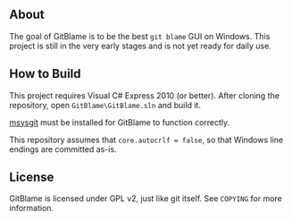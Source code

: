 ## About

The goal of GitBlame is to be the best `git blame` GUI on Windows. This
project is still in the very early stages and is not yet ready for daily
use.

## How to Build

This project requires Visual C# Express 2010 (or better). After cloning the
repository, open `GitBlame\GitBlame.sln` and build it.

[msysgit](http://code.google.com/p/msysgit/) must be installed for GitBlame
to function correctly.

This repository assumes that `core.autocrlf = false`, so that Windows line
endings are committed as-is.

## License

GitBlame is licensed under GPL v2, just like git itself. See `COPYING` for
more information.
